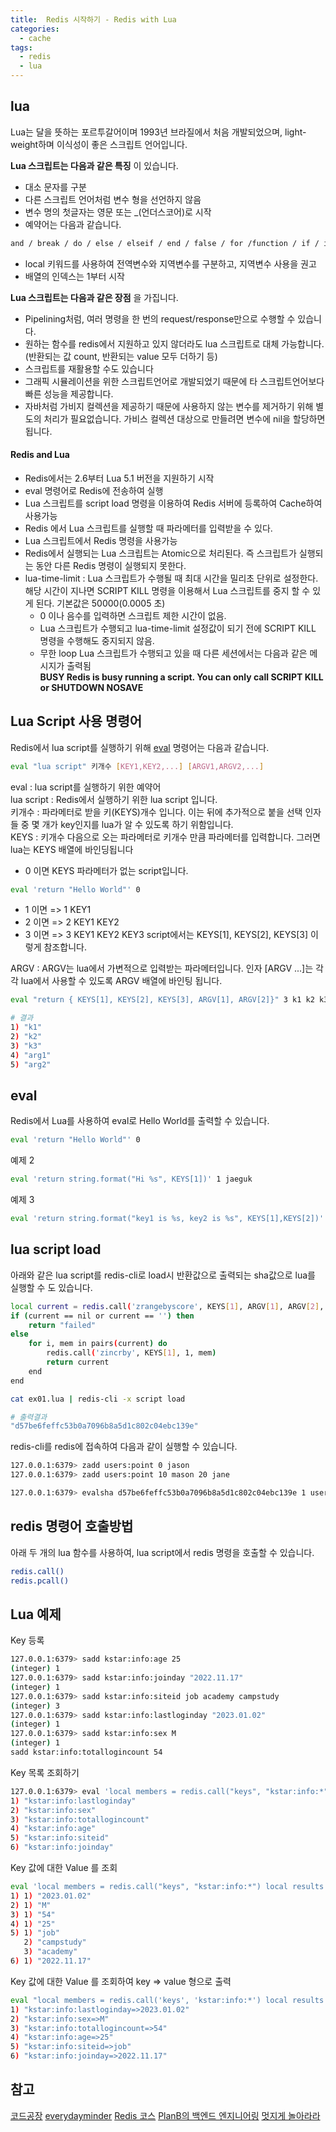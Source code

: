```yaml
---
title:  Redis 시작하기 - Redis with Lua
categories:
  - cache 
tags:
  - redis
  - lua
---
```

## lua
Lua는 달을 뜻하는 포르투갈어이며 1993년 브라질에서 처음 개발되었으며, light-weight하며 이식성이 좋은 스크립트 언어입니다.

__Lua 스크립트는 다음과 같은 특징__ 이 있습니다.
* 대소 문자를 구분
* 다른 스크립트 언어처럼 변수 형을 선언하지 않음 
* 변수 명의 첫글자는 영문 또는 _(언더스코어)로 시작 
* 예약어는 다음과 같습니다.
```bash
and / break / do / else / elseif / end / false / for /function / if / in / local / nil / not / or / repeat / then / true /until / while 
```
* local 키워드를 사용하여 전역변수와 지역변수를 구분하고, 지역변수 사용을 권고
* 배열의 인덱스는 1부터 시작 

__Lua 스크립트는 다음과 같은 장점__ 을 가집니다.

* Pipelining처럼, 여러 명령을 한 번의 request/response만으로 수행할 수 있습니다.
* 원하는 함수를 redis에서 지원하고 있지 않더라도 lua 스크립트로 대체 가능합니다.(반환되는 값 count, 반환되는 value 모두 더하기 등)
* 스크립트를 재활용할 수도 있습니다
* 그래픽 시뮬레이션을 위한 스크립트언어로 개발되었기 때문에 타 스크립트언어보다 빠른 성능을 제공합니다.
* 자바처럼 가비지 컬렉션을 제공하기 때문에 사용하지 않는 변수를 제거하기 위해 별도의 처리가 필요없습니다. 가비스 컬렉션 대상으로 만들려면 변수에 nil을 할당하면 됩니다. 

#### Redis and Lua
* Redis에서는 2.6부터 Lua 5.1 버전을 지원하기 시작
* eval 명령어로 Redis에 전송하여 실행 
* Lua 스크립트를 script load 명령을 이용하여 Redis 서버에 등록하여 Cache하여 사용가능
* Redis 에서 Lua 스크립트를 실행할 때 파라메터를 입력받을 수 있다.
* Lua 스크립트에서 Redis 명령을 사용가능 
* Redis에서 실행되는 Lua 스크립트는 Atomic으로 처리된다. 즉 스크립트가 실행되는 동안 다른 Redis 명령이 실행되지 못한다.
* lua-time-limit : Lua 스크립트가 수행될 때 최대 시간을 밀리초 단위로 설정한다. 해당 시간이 지나면 SCRIPT KILL 명령을 이용해서 Lua 스크립트를 중지 할 수 있게 된다. 기본값은  50000(0.0005 초)
  * 0 이나 음수를 입력하면 스크립트 제한 시간이 없음.  
  * Lua 스크립트가 수행되고 lua-time-limit 설정값이 되기 전에 SCRIPT KILL 명령을 수행해도 중지되지 않음.  
  * 무한 loop Lua 스크립트가 수행되고 있을 때 다른 세션에서는 다음과 같은 메시지가 출력됨   
  __BUSY Redis is busy running a script. You can only call SCRIPT KILL or SHUTDOWN NOSAVE__



## Lua Script 사용 명령어
Redis에서 lua script를 실행하기 위해 [eval](https://redis.io/commands/eval/) 명령어는 다음과 같습니다.
```bash
eval "lua script" 키개수 [KEY1,KEY2,...] [ARGV1,ARGV2,...]
```
eval : lua script를 실행하기 위한 예약어  
lua script : Redis에서 실행하기 위한 lua script 입니다.  
키개수 : 파라메터로 받을 키(KEYS)개수 입니다. 이는 뒤에 추가적으로 붙을 선택 인자들 중 몇 개가 key인지를 lua가 알 수 있도록 하기 위함입니다.  
KEYS : 키개수 다음으로 오는 파라메터로 키개수 만큼 파라메터를 입력합니다. 그러면 lua는 KEYS 배열에 바인딩됩니다 

* 0 이면  KEYS 파라메터가 없는 script입니다.
```bash
eval 'return "Hello World"' 0
```
* 1 이면  => 1 KEY1
* 2 이면  => 2 KEY1 KEY2
* 3 이면  => 3 KEY1 KEY2 KEY3
script에서는 KEYS[1], KEYS[2], KEYS[3]  이렇게 참조합니다.  

ARGV : ARGV는 lua에서 가변적으로 입력받는 파라메터입니다. 인자 [ARGV ...]는 각각 lua에서 사용할 수 있도록 ARGV 배열에 바인팅 됩니다.  

```bash
eval "return { KEYS[1], KEYS[2], KEYS[3], ARGV[1], ARGV[2]}" 3 k1 k2 k3 arg1 arg2

# 결과
1) "k1" 
2) "k2"
3) "k3"
4) "arg1"
5) "arg2"
```
## eval 
Redis에서 Lua를 사용하여 eval로 Hello World를 출력할 수 있습니다.
```bash
eval 'return "Hello World"' 0
```

예제 2
```bash
eval 'return string.format("Hi %s", KEYS[1])' 1 jaeguk
```

예제 3
```bash
eval 'return string.format("key1 is %s, key2 is %s", KEYS[1],KEYS[2])' 2 age score
```
## lua script load
아래와 같은 lua script를 redis-cli로 load시 반환값으로 출력되는 sha값으로 lua를 실행할 수 도 있습니다.
```bash
local current = redis.call('zrangebyscore', KEYS[1], ARGV[1], ARGV[2], 'LIMIT', ARGV[3], ARGV[4])
if (current == nil or current == '') then
    return "failed"
else
    for i, mem in pairs(current) do
        redis.call('zincrby', KEYS[1], 1, mem)
        return current
    end
end
```

```bash
cat ex01.lua | redis-cli -x script load

# 출력결과
"d57be6feffc53b0a7096b8a5d1c802c04ebc139e"

```
redis-cli를 redis에 접속하여 다음과 같이 실행할 수 있습니다.
```bash
127.0.0.1:6379> zadd users:point 0 jason
127.0.0.1:6379> zadd users:point 10 mason 20 jane

127.0.0.1:6379> evalsha d57be6feffc53b0a7096b8a5d1c802c04ebc139e 1 users:point -inf inf 0
```

## redis 명령어 호출방법
아래 두 개의 lua 함수를 사용하여, lua script에서 redis 명령을 호출할 수 있습니다.
```bash
redis.call()
redis.pcall()
```

## Lua 예제 
Key 등록 
```bash
127.0.0.1:6379> sadd kstar:info:age 25
(integer) 1
127.0.0.1:6379> sadd kstar:info:joinday "2022.11.17"
(integer) 1
127.0.0.1:6379> sadd kstar:info:siteid job academy campstudy
(integer) 3
127.0.0.1:6379> sadd kstar:info:lastloginday "2023.01.02"
(integer) 1
127.0.0.1:6379> sadd kstar:info:sex M
(integer) 1
sadd kstar:info:totallogincount 54
```
Key 목록 조회하기
```bash
127.0.0.1:6379> eval 'local members = redis.call("keys", "kstar:info:*") local results = {} for index,key in ipairs(members) do results[index] = key end return results'  0
1) "kstar:info:lastloginday"
2) "kstar:info:sex"
3) "kstar:info:totallogincount"
4) "kstar:info:age"
5) "kstar:info:siteid"
6) "kstar:info:joinday"
```

Key 값에 대한 Value 를 조회
```bash
eval 'local members = redis.call("keys", "kstar:info:*") local results = {} for index,key in ipairs(members) do results[index] = redis.call("smembers", key) end return results ' 0
1) 1) "2023.01.02"
2) 1) "M"
3) 1) "54"
4) 1) "25"
5) 1) "job"
   2) "campstudy"
   3) "academy"
6) 1) "2022.11.17"
```
Key 값에 대한 Value 를 조회하여 key => value 형으로 출력
```bash
eval "local members = redis.call('keys', 'kstar:info:*') local results = {} for index, key in ipairs(members) do results[index] = key ..'=>'.. unpack(redis.call('smembers', key)) end return results " 0
1) "kstar:info:lastloginday=>2023.01.02"
2) "kstar:info:sex=>M"
3) "kstar:info:totallogincount=>54"
4) "kstar:info:age=>25"
5) "kstar:info:siteid=>job"
6) "kstar:info:joinday=>2022.11.17"
```
## 참고
[코드공장](https://code-factory.tistory.com/13)
[everydayminder](https://luran.me/381)
[Redis 코스](http://www.w3big.com/ko/redis/sorted-sets-zrangebyscore.html#gsc.tab=0)
[PlanB의 백엔드 엔지니어링](https://planbs.tistory.com/entry/Redis-Eval)
[멋지게 놀아라라](https://bstar36.tistory.com/category/%EA%B8%B0%ED%83%80%20DBMS/Redis?page=5)